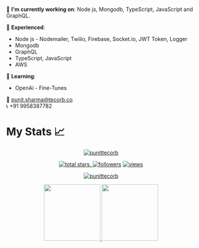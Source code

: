 :telescope: **I'm currently working on**: Node js, Mongodb, TypeScript, JavaScript and GraphQL.

:telescope: **Experienced**: 
- Node js - Nodemailer, Twilio, Firebase, Socket.io, JWT Token, Logger
- Mongodb
- GraphQL
- TypeScript, JavaScript
- AWS

:seedling: **Learning**:
- OpenAi - Fine-Tunes


📧 punit.sharma@tecorb.co </br>
📞 +91 9958387782

# My Stats :chart_with_upwards_trend:
<p align="center">
  <a href="https://github.com/punitTecorb?tab=repositories">
    <img src="https://github-profile-trophy.vercel.app/?username=punitTecorb&title=Commit,Followers,Repositories,Stars,PullRequest,Issues&margin-w=5" alt="punittecorb" />
  </a>
</p>
<p align="center">
  <a href="https://github.com/punittecorb?tab=repositories&sort=stargazers">
    <img alt="total stars" title="Total stars on GitHub" src="https://custom-icon-badges.herokuapp.com/badge/dynamic/json?logo=star&color=55960c&labelColor=488207&label=Stars&style=for-the-badge&query=%24.stars&url=https://api.github-star-counter.workers.dev/user/punittecorb"/>. </a>
  <a href="https://github.com/punittecorb?tab=followers">
    <img alt="followers" title="Follow me on Github" src="https://custom-icon-badges.herokuapp.com/github/followers/punitTecorb?color=236ad3&labelColor=1155ba&style=for-the-badge&logo=person-add&label=Follow&logoColor=white"/></a>
  <a href="https://github.com/punittecorb">
    <img alt="views" title="GitHub profile views" src="https://shields-io-visitor-counter.herokuapp.com/badge?page=punitTecorb&style=for-the-badge"/></a>
</p>
 <p align="center">
  <a href="https://github.com/punittecorb/github-readme-streak-stats">
    <img title=":fire: Get streak stats for your profile at git.io/streak-stats" alt="punittecorb" src="https://github-readme-streak-stats.herokuapp.com/?user=punittecorb&theme=monokai-metallian&hide_border=true"/>
  </a>
</p>
 
<p align="center">
  <a href="https://github.com/punittecorb/github-readme-stats">
    <img
      height="150"
      src="https://github-readme-stats.vercel.app/api?username=punittecorb&count_private=true&show_icons=true&custom_title=punittecorb's%20Github%20Status&theme=vision-friendly-dark"
    />
   </a>
  <a href="https://github.com/punittecorb/github-readme-stats">
    <img
      height="150"
      src="https://github-readme-stats.vercel.app/api/top-langs/?username=punittecorb&layout=compact&theme=vision-friendly-dark" />
  </a>  
</p>
